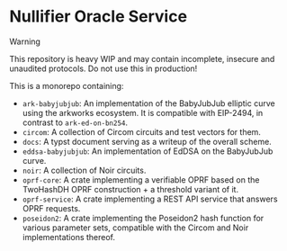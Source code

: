 # Nullifier Oracle Service

> [!WARNING]
> This repository is heavy WIP and may contain incomplete, insecure and unaudited protocols. Do not use this in production!

This is a monorepo containing:

* `ark-babyjubjub`: An implementation of the BabyJubJub elliptic curve using the arkworks ecosystem. It is compatible with EIP-2494, in contrast to `ark-ed-on-bn254`.
* `circom`: A collection of Circom circuits and test vectors for them.
* `docs`: A typst document serving as a writeup of the overall scheme.
* `eddsa-babyjubjub`: An implementation of EdDSA on the BabyJubJub curve.
* `noir`: A collection of Noir circuits.
* `oprf-core`: A crate implementing a verifiable OPRF based on the TwoHashDH OPRF construction + a threshold variant of it.
* `oprf-service`: A crate implementing a REST API service that answers OPRF requests.
* `poseidon2`: A crate implementing the Poseidon2 hash function for various parameter sets, compatible with the Circom and Noir implementations thereof.
